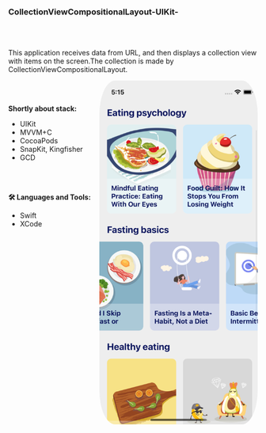 ### CollectionViewCompositionalLayout-UIKit-

<br />
<br />


This application receives data from URL, and then displays a collection view with items on the screen.The collection is made by CollectionViewCompositionalLayout.

  <img align="right" alt="GIF" width="320px" style="border-radius:10%" src="https://github.com/YanSakhnevich/Project_CollectionViewCompositionalLayout-UIKit-/blob/main/Screenshots/App.png" />
  
<br />
<br />

  
**Shortly about stack:**
- UIKit
- MVVM+C
- CocoaPods
- SnapKit, Kingfisher
- GCD

<br />
<br />

**🛠 Languages and Tools:** 
- Swift
- XCode


